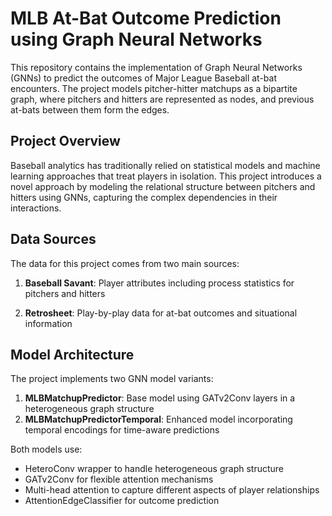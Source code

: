 # MLB At-Bat Outcome Prediction using Graph Neural Networks

This repository contains the implementation of Graph Neural Networks (GNNs) to predict the outcomes of Major League Baseball at-bat encounters. The project models pitcher-hitter matchups as a bipartite graph, where pitchers and hitters are represented as nodes, and previous at-bats between them form the edges.

## Project Overview

Baseball analytics has traditionally relied on statistical models and machine learning approaches that treat players in isolation. This project introduces a novel approach by modeling the relational structure between pitchers and hitters using GNNs, capturing the complex dependencies in their interactions.

## Data Sources

The data for this project comes from two main sources:

1. **Baseball Savant**: Player attributes including process statistics for pitchers and hitters

2. **Retrosheet**: Play-by-play data for at-bat outcomes and situational information 

## Model Architecture

The project implements two GNN model variants:

1. **MLBMatchupPredictor**: Base model using GATv2Conv layers in a heterogeneous graph structure
2. **MLBMatchupPredictorTemporal**: Enhanced model incorporating temporal encodings for time-aware predictions

Both models use:
- HeteroConv wrapper to handle heterogeneous graph structure
- GATv2Conv for flexible attention mechanisms
- Multi-head attention to capture different aspects of player relationships
- AttentionEdgeClassifier for outcome prediction
